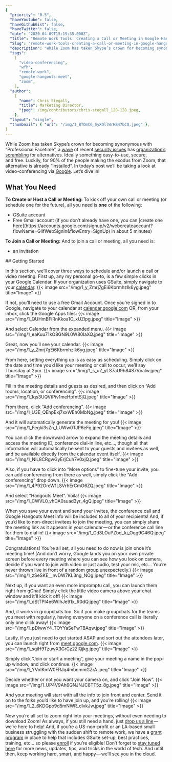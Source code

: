 ```yaml
---
{
  "priority": "0.5",
  "haveYoutube": false,
  "haveGithubGist": false,
  "haveTwitter": false,
  "date": "2020-04-09T15:19:35.000Z",
  "title": "Remote Work Tools: Creating a Call or Meeting in Google Hangouts",
  "Slug": "remote-work-tools-creating-a-call-or-meeting-in-google-hangouts",
  "description": "While Zoom has taken Skype’s crown for becoming synonymous with “Professional Facetime”, a wave of recent security issues has organization’s scrambling for alternatives.",
  "tags":
    [
      "video-conferencing",
      "wfh",
      "remote-work",
      "google-hangouts-meet",
      "zoom",
    ],
  "author":
    {
      "name": Chris Stegall,
      "title": Marketing Director,
      "jpeg": /img/contributors/chris-stegall_128-128.jpeg,
    },
  "layout": "single",
  "thumbnail": { "url": "/img/1_BTOmCG_SyXQllWrHB47bCQ.jpeg" },
}
---
```


While Zoom has taken Skype’s crown for becoming synonymous with “Professional Facetime”, a [wave](https://www.cnet.com/news/zoom-every-security-issue-uncovered-in-the-video-chat-app/) of recent [security issues](https://www.buzzfeednews.com/article/pranavdixit/google-bans-zoom) has [organization’s scrambling](https://www.bloomberg.com/news/articles/2020-04-07/taiwan-bans-government-use-of-zoom-over-cybersecurity-concerns) for alternatives. Ideally something easy-to-use, secure, and free.
Luckily, for 90% of the people making the exodus from Zoom, that alternative is already “installed”. In today’s post we’ll be taking a look at video-conferencing via [Google](https://meet.google.com/). Let’s dive in!

## What You Need

<strong>To Create or Host a Call or Meeting:</strong>
To kick off your own call or meeting (or schedule one for the future), all you need is **one** of the following:

<ul><li>GSuite account</li><li>Free Gmail account (if you don’t already have one, you can [create one here](https://accounts.google.com/signup/v2/webcreateaccount?flowName=GlifWebSignIn&amp;flowEntry=SignUp) in about 5 minutes)</li></ul><strong>To Join a Call or Meeting:</strong>
And to join a call or meeting, all you need is:
<ul><li>an invitation</li></ul>
## Getting Started

In this section, we’ll cover three ways to schedule and/or launch a call or video meeting.
First up, any my personal go-to, is a few simple clicks in your Google Calendar. If your organization uses GSuite, simply navigate to your [calendar](http://calendar.google.com/).
{{< image src="/img/1_y_Zmrj7gEi6KbrmhzIk6yg.jpeg" title="Image" >}}

If not, you’ll need to use a free Gmail Account. Once you’re signed in to Google, navigate to your calendar at [calendar.google.com](http://calendar.google.com/) OR, from your inbox, click the Google Apps tiles:
{{< image src="/img/1_QUHmBFiRnKkoa1O_xUZlpg.jpeg" title="Image" >}}

And select Calendar from the expanded menu.
{{< image src="/img/1_eaKuu71kO8GN9L0W80IaXQ.jpeg" title="Image" >}}

Great, now you’ll see your calendar.
{{< image src="/img/1_y_Zmrj7gEi6KbrmhzIk6yg.jpeg" title="Image" >}}

From here, setting everything up is as easy as scheduling. Simply click on the date and time you’d like your meeting or call to occur, we’ll say Thursday at 2pm.
{{< image src="/img/1_s_uZ_yLS7aU9h84S7Vnalw.jpeg" title="Image" >}}

Fill in the meeting details and guests as desired, and then click on “Add rooms, location, or conferencing”.
{{< image src="/img/1_1qs3UQVtPiv1meHpfntSjQ.jpeg" title="Image" >}}

From there, click “Add conferencing”.
{{< image src="/img/1_U3E_QEhpExj7xxWEh0MbNg.jpeg" title="Image" >}}

And it will automatically generate the meeting for you!
{{< image src="/img/1_Fegki3sZn_LUWw0TJP6eFg.jpeg" title="Image" >}}

You can click the downward arrow to expand the meeting details and access the meeting ID, conference dial-in line, etc…, though all that information will automatically be sent to your guests and invitees as well, and be available directly from the calendar event itself.
{{< image src="/img/1_NlL8CRgwGyErjCuh7v0xjQ.jpeg" title="Image" >}}

Also, if you have to click into “More options” to fine-tune your invite, you can add conferencing from there as well, simply click the “Add conferencing” drop down.
{{< image src="/img/1_4P92OreW1LSVrhErCmO6ZQ.jpeg" title="Image" >}}

And select “Hangouts Meet”. Voila!
{{< image src="/img/1_CWVL0_vhDA0suad3yr_4gQ.jpeg" title="Image" >}}

When you save your event and send your invites, the conference call and Google Hangouts Meet info will be included to all of your recipients!
And, if you’d like to non-direct invitees to join the meeting, you can simply share the meeting link as it appears in your calendar — or the conference call line for them to dial in!
{{< image src="/img/1_Cd3LOuPZbd_Iu_Oqg9C46Q.jpeg" title="Image" >}}

Congratulations! You’re all set, all you need to do now is join once it’s meeting time! (And don’t worry, Google lands you on your own private screen before every meeting where you can see how you look on camera, decide if you want to join with video or just audio, test your mic, etc… You’re never thrown live in front of a random group unexpectedly.)
{{< image src="/img/1_zSeSKE__nvDW7KL3ng_NOg.jpeg" title="Image" >}}

Next up, if you want an even more impromptu call, you can launch them right from gChat! Simply click the little video camera above your chat window and it’ll kick it off!
{{< image src="/img/1_dStTPI4e6WIhJe91x_R0dQ.jpeg" title="Image" >}}

And, it works in groupchats too. So if you make groupchats for the teams you meet with regularly, having everyone on a conference call is literally only one click away!
{{< image src="/img/1_pDlwwY4_TOYYaSeFwTBAqw.jpeg" title="Image" >}}

Lastly, if you just need to get started ASAP and sort out the attendees later, you can launch right from [meet.google.com](https://meet.google.com/).
{{< image src="/img/1_sqiH9TzuwX3GrCz2ZiQjkg.jpeg" title="Image" >}}

Simply click “Join or start a meeting”, give your meeting a name in the pop-up window, and click continue.
{{< image src="/img/1_YVxIKmW0FRJq4mbnmmGZrA.jpeg" title="Image" >}}

Decide whether or not you want your camera on, and click “Join Now”.
{{< image src="/img/1_UP4V9Ah6GNJNJC8TT5z_8g.jpeg" title="Image" >}}

And your meeting will start with all the info to join front and center. Send it on to the folks you’d like to have join up, and you’re rolling!
{{< image src="/img/1_2_6KDGpo9d5mNWR_dlvkJw.jpeg" title="Image" >}}

Now you’re all set to zoom right into your meetings, without even needing to download Zoom!
As always, if you still need a hand, just [drop us a line](https://www.mkpartners.com/contact.html) — we’re here to help! And, if you’re a US-non-profit or an LA-based small business struggling with the sudden shift to remote work, we have a [grant program](https://www.mkpartners.com/blog/covid-19-mk-partners-providing-1.5-million-in-support-to-non-profits-and-socal-small-businesses.html) in place to help that includes GSuite set-up, best practices, training, etc… so please [enroll](https://www.mkpartners.com/blog/covid-19-mk-partners-providing-1.5-million-in-support-to-non-profits-and-socal-small-businesses.html) if you’re eligible!
Don’t forget to [stay tuned here](https://pardot.mkpartners.com/subscribe) for more news, updates, tips, and tricks in the world of tech.
And until then, keep working hard, smart, and happy — we’ll see you in the cloud.
